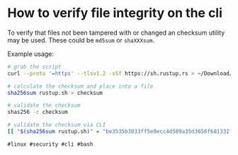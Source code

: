 # How to verify file integrity on the cli

To verify that files not been tampered with or changed an checksum
utility may be used. These could be `md5sum` or `shaXXXsum`.

Example usage:

```bash
# grab the script
curl --proto '=https' --tlsv1.2 -sSf https://sh.rustup.rs > ~/Download/rustup.sh

# calculate the checksum and place into a file
sha256sum rustup.sh > checksum

# validate the checksum
shas256 -c checksum

# validate the checksum via CLI
[[ "$(sha256sum rustup.sh)" = "be3535b3033ff5e0ecc4d589a35d3656f681332f860c5fd6684859970165ddcc" ]]
```

    #linux #security #cli #bash
